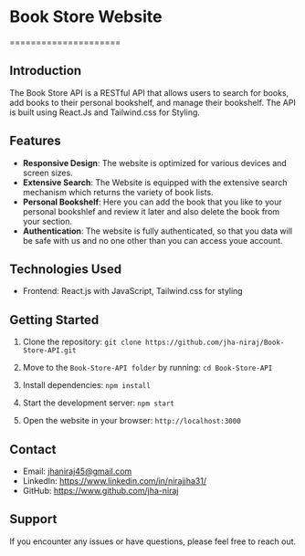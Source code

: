 # Book Store Website
=====================

## Introduction
The Book Store API is a RESTful API that allows users to search for books, add books to their personal bookshelf, and manage their bookshelf. The API is built using React.Js and Tailwind.css for Styling.

## Features
- **Responsive Design**: The website is optimized for various devices and screen sizes.
- **Extensive Search**: The Website is equipped with the extensive search mechanism which returns the variety of book lists.
- **Personal Bookshelf**: Here you can add the book that you like to your personal bookshlef and review it later and also delete the book from your section.
- **Authentication**: The website is fully authenticated, so that you data will be safe with us and no one other than you can access youe account.

## Technologies Used
- Frontend: React.js with JavaScript, Tailwind.css for styling

## Getting Started
1. Clone the repository:
   `git clone https://github.com/jha-niraj/Book-Store-API.git`
   
2. Move to the `Book-Store-API folder` by running:
   `cd Book-Store-API`
   
3. Install dependencies:
   `npm install`
   
4. Start the development server:
   `npm start`
   
5. Open the website in your browser:
   `http://localhost:3000`

## Contact
- Email: jhaniraj45@gmail.com
- LinkedIn: https://www.linkedin.com/in/nirajjha31/
- GitHub: https://www.github.com/jha-niraj

## Support
If you encounter any issues or have questions, please feel free to reach out.
